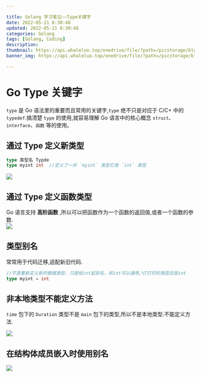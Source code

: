 ```yaml
---

title: Golang 学习笔记——Type关键字
date: 2022-05-21 8:30:48
updated: 2022-05-21 8:30:48
categories: Golang
tags: [Golang, Coding]
description:
thumbnail: https://api.whaleluo.top/onedrive/file/?path=/picstorage/blog/Golang/icon_img.png
banner_img: https://api.whaleluo.top/onedrive/file/?path=/picstorage/blog/Golang/icon_img.png

---
```


# Go Type 关键字

`type` 是 Go 语法里的重要而且常用的关键字,`type` 绝不只是对应于 C/C+ 中的 `typedef`.搞清楚 `type` 的使用,就容易理解 Go 语言中的核心概念 `struct`、`interface`、`函数` 等的使用。

## 通过 Type 定义新类型

```go
type 类型名 Typde
type myint int  //定义了一共 `myint` 类型它是 `int` 类型
```

![](https://api.whaleluo.top/onedrive/file/?path=/picstorage/blog/Golang/type-2.png)

## 通过 Type 定义函数类型

Go 语言支持 **高阶函数** ,所以可以把函数作为一个函数的返回值,或者一个函数的参数.  
![](https://api.whaleluo.top/onedrive/file/?path=/picstorage/blog/Golang/type-1.png)

## 类型别名

常常用于代码迁移,适配新旧代码.

```go
//不是重新定义新的数据类型，只是给int起别名，和int可以通用,%T打印的类型还是int
type myint = int 
```

## 非本地类型不能定义方法

`time` 包下的 `Duration` 类型不是 `main` 包下的类型,所以不是本地类型.不能定义方法.

![](https://api.whaleluo.top/onedrive/file/?path=/picstorage/blog/Golang/type-3.png)

## 在结构体成员嵌入时使用别名

![](https://api.whaleluo.top/onedrive/file/?path=/picstorage/blog/Golang/type-4.png)

